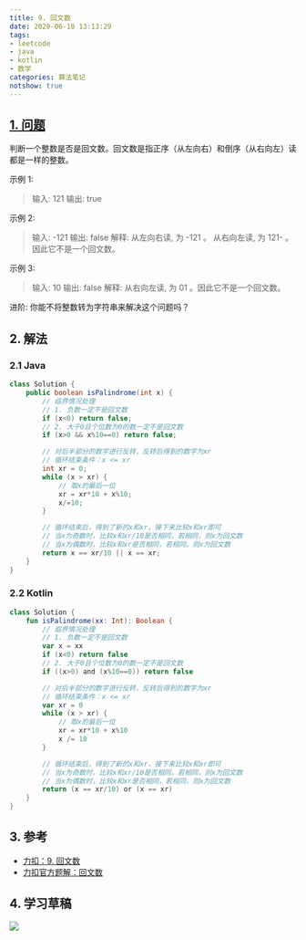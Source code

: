 ```yaml
---
title: 9. 回文数
date: 2020-06-10 13:13:29
tags:
- leetcode
- java
- kotlin
- 数学
categories: 算法笔记
notshow: true
---
```

## [1. 问题](https://leetcode-cn.com/problems/palindrome-number/)
判断一个整数是否是回文数。回文数是指正序（从左向右）和倒序（从右向左）读都是一样的整数。

示例 1:
>输入: 121
输出: true
<!--more-->
示例 2:
>输入: -121
输出: false
解释: 从左向右读, 为 -121 。 从右向左读, 为 121- 。因此它不是一个回文数。

示例 3:
>输入: 10
输出: false
解释: 从右向左读, 为 01 。因此它不是一个回文数。

进阶:
你能不将整数转为字符串来解决这个问题吗？

## 2. 解法
### 2.1 Java
```java
class Solution {
    public boolean isPalindrome(int x) {
        // 临界情况处理
        // 1. 负数一定不是回文数
        if (x<0) return false;
        // 2. 大于0且个位数为0的数一定不是回文数
        if (x>0 && x%10==0) return false;

        // 对后半部分的数字进行反转，反转后得到的数字为xr
        // 循环结束条件：x <= xr 
        int xr = 0;
        while (x > xr) {
            // 取x的最后一位
            xr = xr*10 + x%10;
            x/=10;
        }

        // 循环结束后，得到了新的x和xr，接下来比较x和xr即可
        // 当x为奇数时，比较x和xr/10是否相同，若相同，则x为回文数
        // 当x为偶数时，比较x和xr是否相同，若相同，则x为回文数
        return x == xr/10 || x == xr;
    }
}
```
### 2.2 Kotlin
```kotlin
class Solution {
    fun isPalindrome(xx: Int): Boolean {
        // 临界情况处理
        // 1. 负数一定不是回文数
        var x = xx
        if (x<0) return false
        // 2. 大于0且个位数为0的数一定不是回文数
        if ((x>0) and (x%10==0)) return false

        // 对后半部分的数字进行反转，反转后得到的数字为xr
        // 循环结束条件：x <= xr 
        var xr = 0
        while (x > xr) {
            // 取x的最后一位
            xr = xr*10 + x%10
            x /= 10
        }

        // 循环结束后，得到了新的x和xr，接下来比较x和xr即可
        // 当x为奇数时，比较x和xr/10是否相同，若相同，则x为回文数
        // 当x为偶数时，比较x和xr是否相同，若相同，则x为回文数
        return (x == xr/10) or (x == xr)
    }
}
```
## 3. 参考
- [力扣：9. 回文数](https://leetcode-cn.com/problems/palindrome-number/)
- [力扣官方题解：回文数](https://leetcode-cn.com/problems/palindrome-number/solution/hui-wen-shu-by-leetcode-solution/)

## 4. 学习草稿
![](https://777blog.oss-cn-shanghai.aliyuncs.com/blog%20pic/leetcode9.JPG)

